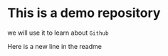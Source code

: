 # This is a demo repository

we will use it to learn about `Github`

Here is a new line in the readme
